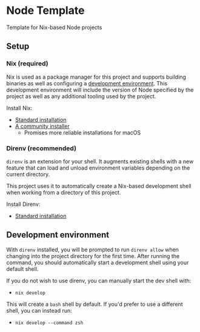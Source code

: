 # Node Template

Template for Nix-based Node projects

## Setup

### Nix (required)

Nix is used as a package manager for this project and supports building binaries as well as configuring a [development environment](https://nixos.org/manual/nix/stable/command-ref/new-cli/nix3-develop.html?highlight=nix%20develop#examples). This development environment will include the version of Node specified by the project as well as any additional tooling used by the project.

Install Nix:

- [Standard installation](https://nixos.org/download)
- [A community installer](https://github.com/DeterminateSystems/nix-installer)
  - Promises more reliable installations for macOS

### Direnv (recommended)

`direnv` is an extension for your shell. It augments existing shells with a new feature that can load and unload environment variables depending on the current directory.

This project uses it to automatically create a Nix-based development shell when working from a directory of this project.

Install Direnv:

- [Standard installation](https://direnv.net/docs/installation.html)

## Development environment

With `direnv` installed, you will be prompted to run `direnv allow` when changing into the project directory for the first time. After running the command, you should automatically start a development shell using your default shell.

If you do not wish to use direnv, you can manually start the dev shell with:

- `nix develop`

This will create a `bash` shell by default. If you'd prefer to use a different shell, you can instead run:

- `nix develop --command zsh`
